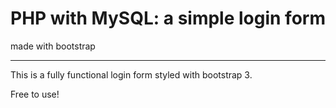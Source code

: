 # PHP with MySQL: a simple login form
made with bootstrap
___

This is a fully functional login form styled with bootstrap 3. 

Free to use!

